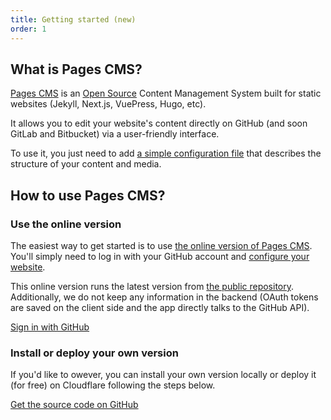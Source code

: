 ```yaml
---
title: Getting started (new)
order: 1
---
```

## What is Pages CMS?

[Pages CMS](https://pagescms.org) is an [Open Source](https://github.com/pages-cms/pages-cms) Content Management System built for static websites (Jekyll, Next.js, VuePress, Hugo, etc).

It allows you to edit your website's content directly on GitHub (and soon GitLab and Bitbucket) via a user-friendly interface.

To use it, you just need to add [a simple configuration file](/docs/configuration) that describes the structure of your content and media.

## How to use Pages CMS?

### Use the online version

The easiest way to get started is to use [the online version of Pages CMS](https://app.pagescms.org). You'll simply need to log in with your GitHub account and [configure your website](/docs/configuration).

This online version runs the latest version from [the public repository](https://github.com/pages-cms/pages-cms). Additionally, we do not keep any information in the backend (OAuth tokens are saved on the client side and the app directly talks to the GitHub API).

<a class="btn-primary !no-underline" href="https://app.pagescms.org">Sign in with GitHub</a>

### Install or deploy your own version

If you'd like to owever, you can install your own version locally or deploy it (for free) on Cloudflare following the steps below.

<a class="btn-primary !no-underline" href="https://github.com/pages-cms/pages-cms">Get the source code on GitHub</a>